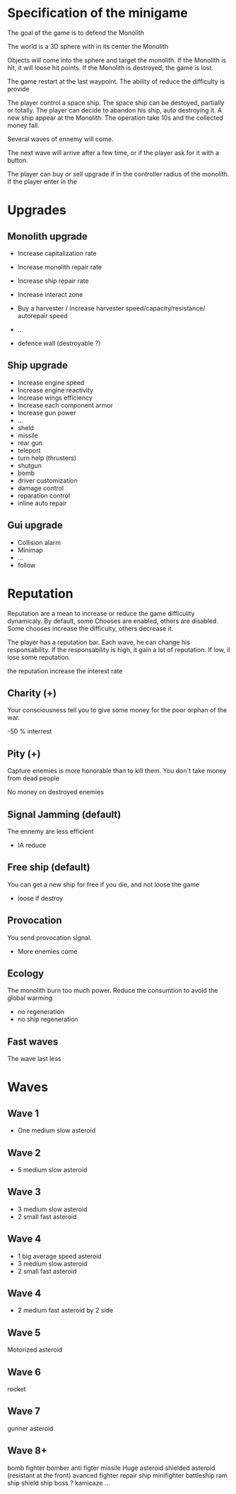 Specification of the minigame
=============================


The goal of the game is to defend the Monolith

The world is a 3D sphere with in its center the Monolith

Objects will come into the sphere and target the monolith. If the Monolith is hit, it will loose hit points. If the Monolith is destroyed, the game is lost.

The game restart at the last waypoint. The ability of reduce the difficulty is provide


The player control a space ship. The space ship can be destoyed, partially or totally. The player can decide to abandon his ship, auto destroying it. A new ship appear at the Monolith. The operation take 10s and the collected money fall.


Several waves of ennemy will come.


The next wave will arrive after a few time, or if the player ask for it with a button.

The player can buy or sell upgrade if in the controller radius of the monolith. If the player enter in the 


Upgrades
========


Monolith upgrade
----------------
- Increase capitalization rate
- Increase monolith repair rate
- Increase ship repair rate
- Increase interact zone
- Buy a harvester / Increase harvester speed/capacity/resistance/ autorepair speed
- ...

- defence wall (destroyable ?)

Ship upgrade
------------

- Increase engine speed
- Increase engine reactivity
- Increase wings efficiency
- Increase each component armor
- Increase gun power
- ...
- sheld
- missile
- rear gun
- teleport
- turn help (thrusters)
- shutgun
- bomb
- driver customization
- damage control
- reparation control
- inline auto repair

Gui upgrade
-----------

- Collision alarm
- Minimap
- ...
- follow


Reputation
=================

Reputation are a mean to increase or reduce the game difficulity dynamicaly.
By default, some Chooses are enabled, others are disabled. Some chooses increase the difficulty, others decrease it.

The player has a reputation bar. Each wave, he can change his responsability. If the responsability is high, it gain a lot of reputation. If low, il lose some reputation.

the reputation increase the interest rate


Charity (+)
-------
Your consciousness tell you to give some money for the poor orphan of the war.

-50 % interrest

Pity (+)
--------
Capture enemies is more honorable than to kill them. You don't take money from dead people

No money on destroyed enemies


Signal Jamming (default)
------------------------
The ennemy are less efficient

* IA reduce

Free ship (default)
-------------------
You can get a new ship for free if you die, and not loose the game

* loose if destroy

Provocation
-----------
You send provocation signal.

* More enemies come

Ecology
-------

The monolith burn too much power. Reduce the consumtion to avoid the global warming

* no regeneration
* no ship regeneration


Fast waves
----------

The wave last less

Waves
=====

Wave 1
------

- One medium slow asteroid


Wave 2
------

- 5 medium slow asteroid


Wave 3
------

- 3 medium slow asteroid
- 2 small fast asteroid



Wave 4
------

- 1 big average speed asteroid
- 3 medium slow asteroid
- 2 small fast asteroid


Wave 4
------

- 2 medium fast asteroid by 2 side


Wave 5
------

Motorized asteroid


Wave 6
------

rocket


Wave 7
------

gunner asteroid

Wave 8+
------

bomb
fighter
bomber
anti figter missile
Huge asteroid
shielded asteroid (resistant at the front)
avanced fighter
repair ship
minifighter
battleship
ram ship
shield ship
boss ?
kamicaze
...




















